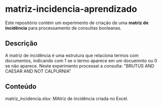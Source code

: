 # matriz-incidencia-aprendizado
Este repositório contém um experimento de criação de uma **matriz de incidência** para processamento de consultas booleanas.

## Descrição
A matriz de incidência é uma estrutura que relaciona termos com documentos, indicando com 1 se o termo aparece em um docuemnto ou 0 se não aparece.
Neste experimento processei a consulta: "BRUTUS AND CAESAR AND NOT CALPURNIA"

## Conteúdo
matriz_incidencia.xlsx: MAtriz de incidência criada no Excel.
